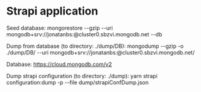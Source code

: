 # Strapi application


Seed database:
mongorestore --gzip --uri mongodb+srv://jonatanbs:<PASSWORD>@cluster0.sbzvi.mongodb.net --db <NEW DATABASE NAME> <PATH>

Dump from database (to directory: ./dump/DB):
mongodump --gzip -o ./dump/DB/<DATE> --uri mongodb+srv://jonatanbs:<PASSWORD>@cluster0.sbzvi.mongodb.net/<DATABASE NAME>

Database:
https://cloud.mongodb.com/v2

Dump strapi configuration (to directory: ./dump):
yarn strapi configuration:dump -p --file dump/strapiConfDump.json
